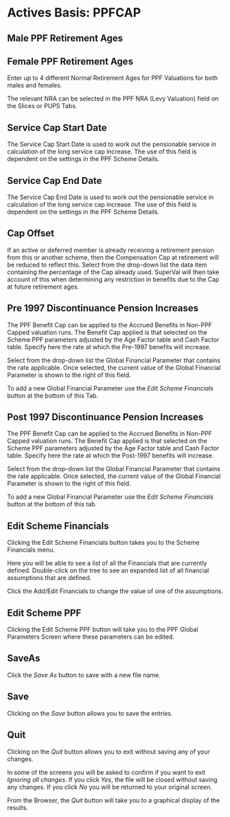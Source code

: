 # Actives Basis: PPFCAP



## Male PPF Retirement Ages

## Female PPF Retirement Ages

Enter up to 4 different Normal Retirement Ages for PPF Valuations for
both males and females.

The relevant NRA can be selected in the PPF NRA (Levy Valuation) field
on the Slices or PUPS Tabs.

## Service Cap Start Date

The Service Cap Start Date is used to work out the pensionable service
in calculation of the long service cap increase. The use of this field
is dependent on the settings in the PPF Scheme Details.

## Service Cap End Date

The Service Cap End Date is used to work out the pensionable service in
calculation of the long service cap increase. The use of this field is
dependent on the settings in the PPF Scheme Details.

## Cap Offset

If an active or deferred member is already receiving a retirement
pension from this or another scheme, then the Compensation Cap at
retirement will be reduced to reflect this. Select from the drop-down
list the data item containing the percentage of the Cap already used.
SuperVal will then take account of this when determining any restriction
in benefits due to the Cap at future retirement ages.

## Pre 1997 Discontinuance Pension Increases

The PPF Benefit Cap can be applied to the Accrued Benefits in Non-PPF
Capped valuation runs. The Benefit Cap applied is that selected on the
Scheme PPF parameters adjusted by the Age Factor table and Cash Factor
table. Specify here the rate at which the Pre-1997 benefits will
increase.

Select from the drop-down list the Global Financial Parameter that
contains the rate applicable. Once selected, the current value of the
Global Financial Parameter is shown to the right of this field.

To add a new Global Financial Parameter use the _Edit Scheme Financials_
button at the bottom of this Tab.

## Post 1997 Discontinuance Pension Increases

The PPF Benefit Cap can be applied to the Accrued Benefits in Non-PPF
Capped valuation runs. The Benefit Cap applied is that selected on the
Scheme PPF parameters adjusted by the Age Factor table and Cash Factor
table. Specify here the rate at which the Post-1997 benefits will
increase.

Select from the drop-down list the Global Financial Parameter that
contains the rate applicable. Once selected, the current value of the
Global Financial Parameter is shown to the right of this field.

To add a new Global Financial Parameter use the _Edit Scheme Financials_
button at the bottom of this tab.

## Edit Scheme Financials

Clicking the Edit Scheme Financials button takes you to the Scheme
Financials menu.

Here you will be able to see a list of all the Financials that are
currently defined. Double-click on the tree to see an expanded list of
all financial assumptions that are defined.

Click the Add/Edit Financials to change the value of one of the
assumptions.

## Edit Scheme PPF

Clicking the Edit Scheme PPF button will take you to the PPF Global
Parameters Screen where these parameters can be edited.

## SaveAs

Click the _Save As_ button to save with a new file name.

## Save

Clicking on the _Save_ button allows you to save the entries.

## Quit

Clicking on the _Quit_ button allows you to exit without saving any of
your changes.

In some of the screens you will be asked to confirm if you want to exit
_Ignoring all changes_. If you click _Yes_, the file will be closed
without saving any changes. If you click _No_ you will be returned to your
original screen.

From the Browser, the _Quit_ button will take you to a graphical display
of the results.